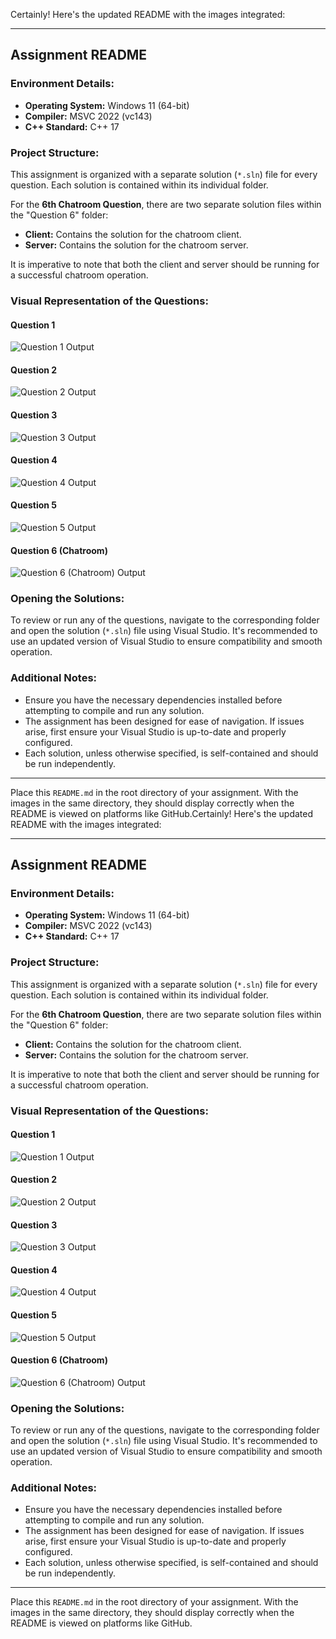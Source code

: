 Certainly! Here's the updated README with the images integrated:

---

## Assignment README

### Environment Details:
- **Operating System:** Windows 11 (64-bit)
- **Compiler:** MSVC 2022 (vc143)
- **C++ Standard:** C++ 17

### Project Structure:
This assignment is organized with a separate solution (`*.sln`) file for every question. Each solution is contained within its individual folder.

For the **6th Chatroom Question**, there are two separate solution files within the "Question 6" folder:
- **Client:** Contains the solution for the chatroom client.
- **Server:** Contains the solution for the chatroom server.

It is imperative to note that both the client and server should be running for a successful chatroom operation.

### Visual Representation of the Questions:

#### Question 1
![Question 1 Output](question1.png)

#### Question 2
![Question 2 Output](question2.png)

#### Question 3
![Question 3 Output](question3.png)

#### Question 4
![Question 4 Output](question4.png)

#### Question 5
![Question 5 Output](question5.png)

#### Question 6 (Chatroom)
![Question 6 (Chatroom) Output](question6(chatroom).png)

### Opening the Solutions:
To review or run any of the questions, navigate to the corresponding folder and open the solution (`*.sln`) file using Visual Studio. It's recommended to use an updated version of Visual Studio to ensure compatibility and smooth operation.

### Additional Notes:
- Ensure you have the necessary dependencies installed before attempting to compile and run any solution.
- The assignment has been designed for ease of navigation. If issues arise, first ensure your Visual Studio is up-to-date and properly configured.
- Each solution, unless otherwise specified, is self-contained and should be run independently.

---

Place this `README.md` in the root directory of your assignment. With the images in the same directory, they should display correctly when the README is viewed on platforms like GitHub.Certainly! Here's the updated README with the images integrated:

---

## Assignment README

### Environment Details:
- **Operating System:** Windows 11 (64-bit)
- **Compiler:** MSVC 2022 (vc143)
- **C++ Standard:** C++ 17

### Project Structure:
This assignment is organized with a separate solution (`*.sln`) file for every question. Each solution is contained within its individual folder.

For the **6th Chatroom Question**, there are two separate solution files within the "Question 6" folder:
- **Client:** Contains the solution for the chatroom client.
- **Server:** Contains the solution for the chatroom server.

It is imperative to note that both the client and server should be running for a successful chatroom operation.

### Visual Representation of the Questions:

#### Question 1
![Question 1 Output](question1.png)

#### Question 2
![Question 2 Output](question2.png)

#### Question 3
![Question 3 Output](question3.png)

#### Question 4
![Question 4 Output](question4.png)

#### Question 5
![Question 5 Output](question5.png)

#### Question 6 (Chatroom)
![Question 6 (Chatroom) Output](question6(chatroom).png)

### Opening the Solutions:
To review or run any of the questions, navigate to the corresponding folder and open the solution (`*.sln`) file using Visual Studio. It's recommended to use an updated version of Visual Studio to ensure compatibility and smooth operation.

### Additional Notes:
- Ensure you have the necessary dependencies installed before attempting to compile and run any solution.
- The assignment has been designed for ease of navigation. If issues arise, first ensure your Visual Studio is up-to-date and properly configured.
- Each solution, unless otherwise specified, is self-contained and should be run independently.

---

Place this `README.md` in the root directory of your assignment. With the images in the same directory, they should display correctly when the README is viewed on platforms like GitHub.